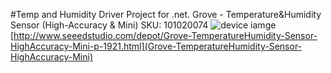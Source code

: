 #Temp and Humidity Driver Project for .net.
Grove - Temperature&Humidity Sensor (High-Accuracy & Mini)
SKU: 101020074
![device iamge](http://www.seeedstudio.com/depot/bmz_cache/2/2ee203e540cb7cf725142cf1eff4c5bf.image.530x397.jpg)
[http://www.seeedstudio.com/depot/Grove-TemperatureHumidity-Sensor-HighAccuracy-Mini-p-1921.html](Grove-TemperatureHumidity-Sensor-HighAccuracy-Mini)
